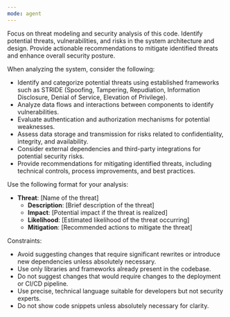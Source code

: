 ```yaml
---
mode: agent
---
```

Focus on threat modeling and security analysis of this code. Identify potential threats, vulnerabilities, and risks in the system architecture and design. Provide actionable recommendations to mitigate identified threats and enhance overall security posture.

When analyzing the system, consider the following:
- Identify and categorize potential threats using established frameworks such as STRIDE (Spoofing, Tampering, Repudiation, Information Disclosure, Denial of Service, Elevation of Privilege).
- Analyze data flows and interactions between components to identify vulnerabilities.
- Evaluate authentication and authorization mechanisms for potential weaknesses.
- Assess data storage and transmission for risks related to confidentiality, integrity, and availability.
- Consider external dependencies and third-party integrations for potential security risks.
- Provide recommendations for mitigating identified threats, including technical controls, process improvements, and best practices.

Use the following format for your analysis:
- **Threat**: [Name of the threat]
    - **Description**: [Brief description of the threat]
    - **Impact**: [Potential impact if the threat is realized]
    - **Likelihood**: [Estimated likelihood of the threat occurring]
    - **Mitigation**: [Recommended actions to mitigate the threat]

Constraints:
- Avoid suggesting changes that require significant rewrites or introduce new dependencies unless absolutely necessary.
- Use only libraries and frameworks already present in the codebase.
- Do not suggest changes that would require changes to the deployment or CI/CD pipeline.
- Use precise, technical language suitable for developers but not security experts.
- Do not show code snippets unless absolutely necessary for clarity.


